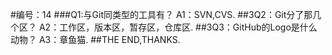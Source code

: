 #编号：14
 ###Q1:与Git同类型的工具有？
 A1：SVN,CVS.
 ##3Q2：Git分了那几个区？
 A2：工作区，版本区，暂存区，仓库区.
 ##3Q3：GitHub的Logo是什么动物？
 A3：章鱼猫.
##THE END,THANKS.
